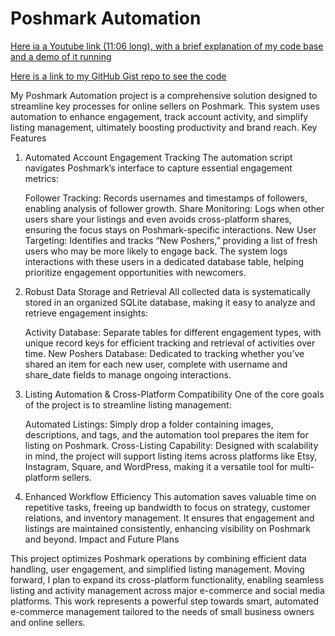 # Poshmark Automation

[Here ia a Youtube link (11:06 long), with a brief explanation of my code base and a demo of it running](https://www.youtube.com/watch?v=ubEhBm30mq8)


[Here is a link to my GitHub Gist repo to see the code](https://gist.github.com/ChollieDawg/fc9015be63caaca0f82c7f759bbeee65)


My Poshmark Automation project is a comprehensive solution designed to streamline key processes for online sellers on Poshmark. This system uses automation to enhance engagement, track account activity, and simplify listing management, ultimately boosting productivity and brand reach.
Key Features

1. Automated Account Engagement Tracking
The automation script navigates Poshmark’s interface to capture essential engagement metrics:

    Follower Tracking: Records usernames and timestamps of followers, enabling analysis of follower growth.
    Share Monitoring: Logs when other users share your listings and even avoids cross-platform shares, ensuring the focus stays on Poshmark-specific interactions.
    New User Targeting: Identifies and tracks “New Poshers,” providing a list of fresh users who may be more likely to engage back. The system logs interactions with these users in a dedicated database table, helping prioritize engagement opportunities with newcomers.

2. Robust Data Storage and Retrieval
All collected data is systematically stored in an organized SQLite database, making it easy to analyze and retrieve engagement insights:

    Activity Database: Separate tables for different engagement types, with unique record keys for efficient tracking and retrieval of activities over time.
    New Poshers Database: Dedicated to tracking whether you’ve shared an item for each new user, complete with username and share_date fields to manage ongoing interactions.

3. Listing Automation & Cross-Platform Compatibility
One of the core goals of the project is to streamline listing management:

    Automated Listings: Simply drop a folder containing images, descriptions, and tags, and the automation tool prepares the item for listing on Poshmark.
    Cross-Listing Capability: Designed with scalability in mind, the project will support listing items across platforms like Etsy, Instagram, Square, and WordPress, making it a versatile tool for multi-platform sellers.

4. Enhanced Workflow Efficiency
This automation saves valuable time on repetitive tasks, freeing up bandwidth to focus on strategy, customer relations, and inventory management. It ensures that engagement and listings are maintained consistently, enhancing visibility on Poshmark and beyond.
Impact and Future Plans

This project optimizes Poshmark operations by combining efficient data handling, user engagement, and simplified listing management. Moving forward, I plan to expand its cross-platform functionality, enabling seamless listing and activity management across major e-commerce and social media platforms. This work represents a powerful step towards smart, automated e-commerce management tailored to the needs of small business owners and online sellers.




